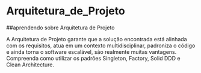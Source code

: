 # Arquitetura_de_Projeto
##aprendendo sobre Arquitetura de Projeto

A Arquitetura de Projeto garante que a solução encontrada está alinhada com os requisitos, atua em um contexto multidisciplinar, padroniza o código e ainda torna o software escalável, são realmente muitas vantagens. Compreenda como utilizar os padrões Singleton, Factory, Solid DDD e Clean Architecture.

